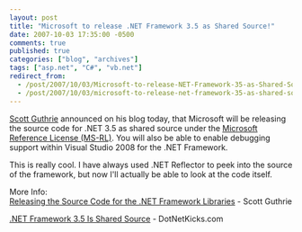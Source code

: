 ```yaml
---
layout: post
title: "Microsoft to release .NET Framework 3.5 as Shared Source!"
date: 2007-10-03 17:35:00 -0500
comments: true
published: true
categories: ["blog", "archives"]
tags: ["asp.net", "C#", "vb.net"]
redirect_from: 
  - /post/2007/10/03/Microsoft-to-release-NET-Framework-35-as-Shared-Source!
  - /post/2007/10/03/microsoft-to-release-net-framework-35-as-shared-source!
---
```

<!-- more -->
<p><a href="http://weblogs.asp.net/scottgu/archive/2007/10/03/releasing-the-source-code-for-the-net-framework-libraries.aspx">Scott Guthrie</a> announced on his blog today, that Microsoft will be releasing the source code for .NET 3.5 as shared source under the <a href="http://www.microsoft.com/resources/sharedsource/licensingbasics/referencelicense.mspx">Microsoft Reference License (MS-RL)</a>. You will also be able to enable debugging support within Visual Studio 2008 for the .NET Framework.</p>
<p>This is really cool. I have always used .NET Reflector to peek into the source of the framework, but now I'll actually be able to look at the code itself.</p>
<p>More Info:<br /><a href="http://weblogs.asp.net/scottgu/archive/2007/10/03/releasing-the-source-code-for-the-net-framework-libraries.aspx">Releasing the Source Code for the .NET Framework Libraries</a>&nbsp;- Scott Guthrie</p>
<p><a href="http://dotnetkicks.com/opensource/NET_Framework_3_5_Is_Open_Source">.NET Framework 3.5 Is Shared Source</a>&nbsp;- DotNetKicks.com</p>
